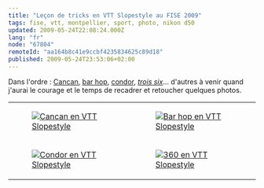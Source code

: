 ```yaml
---
title: "Leçon de tricks en VTT Slopestyle au FISE 2009"
tags: fise, vtt, montpellier, sport, photo, nikon d50
updated: 2009-05-24T22:08:24.000Z
lang: "fr"
node: "67804"
remoteId: "aa164b8c41e9ccbf4235834625c89d18"
published: 2009-05-24T23:53:06+02:00
---
```


Dans l'ordre : [Cancan](/images/cancan-en-vtt-slopestyle.jpg), [bar hop](/images/bar-hop-en-vtt-slopestyle.jpg), [condor](/images/condor-en-vtt-slopestyle.jpg), [*trois six*](/images/360-en-vtt-slopestyle.jpg)… d'autres à venir quand j'aurai le courage et le temps de recadrer et retoucher quelques photos.

<table class="table-centre"><tr><td><figure class="object-center"><a href="/images/cancan-en-vtt-slopestyle.jpg"><img loading="lazy" src="/images/330x/cancan-en-vtt-slopestyle.jpg" alt="Cancan en VTT Slopestyle">
</a></figure></td>
<td><figure class="object-center"><a href="/images/bar-hop-en-vtt-slopestyle.jpg"><img loading="lazy" src="/images/330x/bar-hop-en-vtt-slopestyle.jpg" alt="Bar hop en VTT Slopestyle">
</a></figure></td>
</tr>
<tr><td><figure class="object-center"><a href="/images/condor-en-vtt-slopestyle.jpg"><img loading="lazy" src="/images/330x/condor-en-vtt-slopestyle.jpg" alt="Condor en VTT Slopestyle">
</a></figure></td>
<td><figure class="object-center"><a href="/images/360-en-vtt-slopestyle.jpg"><img loading="lazy" src="/images/330x/360-en-vtt-slopestyle.jpg" alt="360 en VTT Slopestyle">
</a></figure></td>
</tr>

</table>
